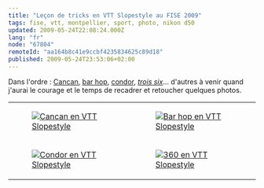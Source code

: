 ```yaml
---
title: "Leçon de tricks en VTT Slopestyle au FISE 2009"
tags: fise, vtt, montpellier, sport, photo, nikon d50
updated: 2009-05-24T22:08:24.000Z
lang: "fr"
node: "67804"
remoteId: "aa164b8c41e9ccbf4235834625c89d18"
published: 2009-05-24T23:53:06+02:00
---
```


Dans l'ordre : [Cancan](/images/cancan-en-vtt-slopestyle.jpg), [bar hop](/images/bar-hop-en-vtt-slopestyle.jpg), [condor](/images/condor-en-vtt-slopestyle.jpg), [*trois six*](/images/360-en-vtt-slopestyle.jpg)… d'autres à venir quand j'aurai le courage et le temps de recadrer et retoucher quelques photos.

<table class="table-centre"><tr><td><figure class="object-center"><a href="/images/cancan-en-vtt-slopestyle.jpg"><img loading="lazy" src="/images/330x/cancan-en-vtt-slopestyle.jpg" alt="Cancan en VTT Slopestyle">
</a></figure></td>
<td><figure class="object-center"><a href="/images/bar-hop-en-vtt-slopestyle.jpg"><img loading="lazy" src="/images/330x/bar-hop-en-vtt-slopestyle.jpg" alt="Bar hop en VTT Slopestyle">
</a></figure></td>
</tr>
<tr><td><figure class="object-center"><a href="/images/condor-en-vtt-slopestyle.jpg"><img loading="lazy" src="/images/330x/condor-en-vtt-slopestyle.jpg" alt="Condor en VTT Slopestyle">
</a></figure></td>
<td><figure class="object-center"><a href="/images/360-en-vtt-slopestyle.jpg"><img loading="lazy" src="/images/330x/360-en-vtt-slopestyle.jpg" alt="360 en VTT Slopestyle">
</a></figure></td>
</tr>

</table>
